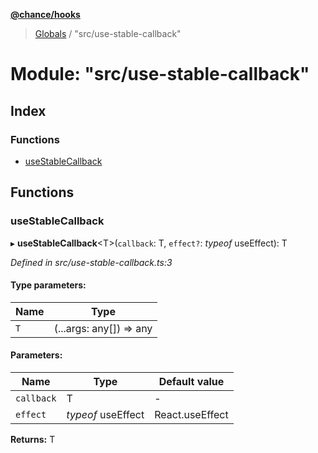 **[@chance/hooks](../README.md)**

> [Globals](../globals.md) / "src/use-stable-callback"

# Module: "src/use-stable-callback"

## Index

### Functions

* [useStableCallback](_src_use_stable_callback_.md#usestablecallback)

## Functions

### useStableCallback

▸ **useStableCallback**<T\>(`callback`: T, `effect?`: *typeof* useEffect): T

*Defined in src/use-stable-callback.ts:3*

#### Type parameters:

Name | Type |
------ | ------ |
`T` | (...args: any[]) => any |

#### Parameters:

Name | Type | Default value |
------ | ------ | ------ |
`callback` | T | - |
`effect` | *typeof* useEffect | React.useEffect |

**Returns:** T
